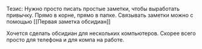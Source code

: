 
Тезис: Нужно просто писать простые заметки, чтобы выработать привычку. Прямо в корне, прямо в папке. Связывать заметки можно с помощью [[Первая заметка обсидиан]]

Хочется сделать обсидиан для нескольких компьютеров. Скорее всего просто для телефона и для компа на работе.
